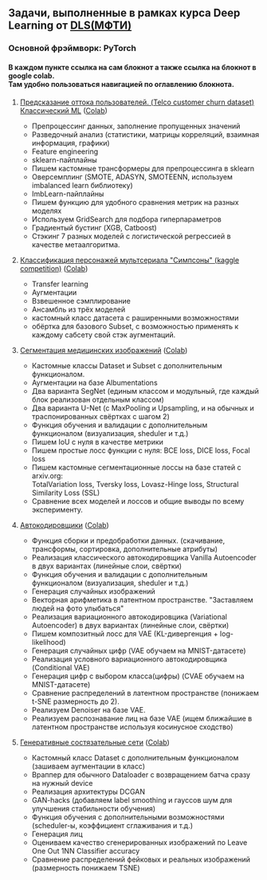 ## Задачи, выполненные в рамках курса Deep Learning от [DLS(МФТИ)](https://www.dlschool.org/)
### Основной фрэймворк: PyTorch
#### В каждом пункте ссылка на сам блокнот а также ссылка на блокнот в google colab.<br>Там удобно пользоваться навигацией по оглавлению блокнота. 
1. [Предсказание оттока пользователей. (Telco customer churn dataset) Классический ML](Churn_prediction.ipynb) ([Colab](https://colab.research.google.com/drive/1FH-85LxBdQdW8LxnRp32H20pWKSQoYIt?usp=sharing))
   * Препроцессинг данных, заполнение пропущенных значений
   * Разведочный анализ (статистики, матрицы корреляций, взаимная информация, графики)
   * Feature engineering
   * sklearn-пайплайны
   * Пишем кастомные трансформеры для препроцессинга в sklearn
   * Оверсемплинг (SMOTE, ADASYN, SMOTEENN, используем imbalanced learn библиотеку)
   * ImbLearn-пайплайны
   * Пишем функцию для удобного сравнения метрик на разных моделях
   * Используем GridSearch для подбора гиперпараметров
   * Градиентый бустинг (XGB, Catboost)
   * Стэкинг 7 разных моделей с логистической регрессией в качестве метаалгоритма.
   
3. [Классификация персонажей мультсериала "Симпсоны" (kaggle competition)](Classification_of_Simpsons_series_characters.ipynb)
   ([Colab](https://colab.research.google.com/drive/1NFBKi9QqfwxVN2pJE8rC4UUT_BXVXuBT?usp=sharing))
   * Transfer learning
   * Аугментации
   * Взвешенное сэмплирование
   * Ансамбль из трёх моделей
   * кастомный класс датасета с раширенными возможностями
   * обёртка для базового Subset, с возможностью применять к каждому сабсету свой стэк аугментаций.
   
3. [Сегментация медицинских изображений](Segmentation_of_dermatoscopic_images.ipynb) ([Colab](https://colab.research.google.com/drive/1NR6dmXTBELhtjWTmLMtOL9GoQFCKZ6Vc?usp=sharing))
   * Кастомные классы Dataset и Subset с дополнительным функционалом.
   * Аугментации на базе Albumentations
   * Два варианта SegNet (единым классом и модульный, где каждый блок реализован отдельным классом)
   * Два варианта U-Net (с MaxPooling и Upsampling, и на обычных и траспонированных свёртках с шагом 2)
   * Функция обучения и валидации с дополнительным функционалом (визуализация, sheduler и т.д.)
   * Пишем IoU с нуля в качестве метрики
   * Пишем простые лосс функции с нуля: BCE loss, DICE loss, Focal loss
   * Пишем кастомные сегментационные лоссы на базе статей с arxiv.org:<br> TotalVariation loss, Tversky loss, Lovasz-Hinge loss, Structural Similarity Loss (SSL)
   * Сравнение всех моделей и лоссов и общие выводы по всему эксперименту.
   
4. [Автокодировщики](Autoencoders.ipynb) 
   ([Colab](https://colab.research.google.com/drive/1A1zU22z4iNPuzuNLBgOyOXO_WwNxC6dZ?usp=sharing))
   * Функция сборки и предобработки данных. (скачивание, трансформы, сортировка, дополнительные атрибуты)
   * Реализация классического автокодировщика Vanilla Autoencoder в двух вариантах (линейные слои, свёртки)
   * Функция обучения и валидации с дополнительным функционалом (визуализация, sheduler и т.д.)
   * Генерация случайных изображений
   * Векторная арифметика в латентном пространстве. "Заставляем людей на фото улыбаться"
   * Реализация вариационного автокодировцика (Variational Autoencoder) в двух вариантах (линейные слои, свёртки)
   * Пишем композитный лосс для VAE (KL-дивергенция + log-likelihood)
   * Генерация случайных цифр (VAE обучаем на MNIST-датасете)
   * Реализация условного вариационного автокодировщика (Conditional VAE)
   * Генерация цифр с выбором класса(цифры) (CVAE обучаем на MNIST-датасете)
   * Сравнение распределений в латентном пространстве (понижаем t-SNE размерность до 2).
   * Реализуем Denoiser на базе VAE.
   * Реализуем распознавание лиц на базе VAE (ищем ближайшие в латентном пространстве используя косинусное сходство)
   
5. [Генеративные состязательные сети](GANs.ipynb) ([Colab](https://colab.research.google.com/drive/1JCd4wBrm6I2JA8SE5EB8j-_FUrKAEA9A?usp=sharing))
   * Кастомный класс Dataset с дополнительным функционалом (зашиваем аугментации в класс)
   * Враппер для обычного Dataloader с возвращением батча сразу на нужный device
   * Реализация архитектуры DCGAN
   * GAN-hacks (добавляем label smoothing и гауссов шум для улучшения стабильности обучения)
   * Функция обучения с дополнительными возможностями (scheduler-ы, коэффициент сглаживания и т.д.)
   * Генерация лиц
   * Оцениваем качество сгенерированных изображений по Leave One Out 1NN Classifier accuracy
   * Сравнение распределений фейковых и реальных изображений (размерность понижаем TSNE)
